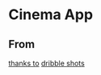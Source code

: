 # **Cinema App**
## From
[thanks to](https://www.youtube.com/channel/UCrufQsBt3FNm3yeSqb-lQEA)
[dribble shots](https://dribbble.com/shots/4222429-Cinema-app-animation)